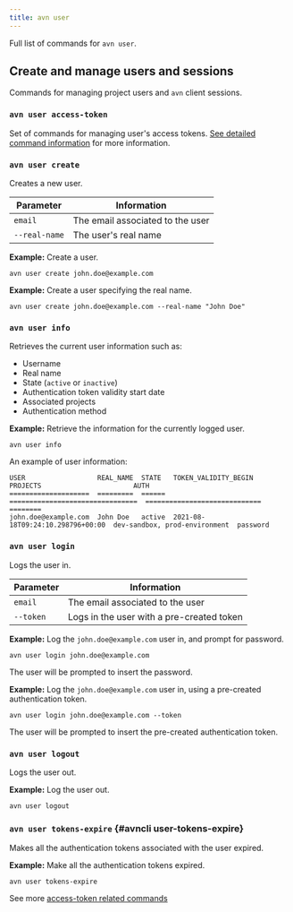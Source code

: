 ```yaml
---
title: avn user
---
```


Full list of commands for `avn user`.

## Create and manage users and sessions

Commands for managing project users and `avn` client sessions.

### `avn user access-token`

Set of commands for managing user's access tokens.
[See detailed command information](user/user-access-token) for more information.

### `avn user create`

Creates a new user.

| Parameter     | Information                      |
| ------------- | -------------------------------- |
| `email`       | The email associated to the user |
| `--real-name` | The user's real name             |

**Example:** Create a user.

```
avn user create john.doe@example.com
```

**Example:** Create a user specifying the real name.

```
avn user create john.doe@example.com --real-name "John Doe"
```

### `avn user info`

Retrieves the current user information such as:

-   Username
-   Real name
-   State (`active` or `inactive`)
-   Authentication token validity start date
-   Associated projects
-   Authentication method

**Example:** Retrieve the information for the currently logged user.

```
avn user info
```

An example of user information:

```text
USER                  REAL_NAME  STATE   TOKEN_VALIDITY_BEGIN              PROJECTS                       AUTH
====================  =========  ======  ================================  =============================  ========
john.doe@example.com  John Doe   active  2021-08-18T09:24:10.298796+00:00  dev-sandbox, prod-environment  password
```

### `avn user login`

Logs the user in.

| Parameter | Information                               |
| --------- | ----------------------------------------- |
| `email`   | The email associated to the user          |
| `--token` | Logs in the user with a pre-created token |

**Example:** Log the `john.doe@example.com` user in, and prompt for
password.

```
avn user login john.doe@example.com
```

The user will be prompted to insert the password.

**Example:** Log the `john.doe@example.com` user in, using a pre-created
authentication token.

```
avn user login john.doe@example.com --token
```

The user will be prompted to insert the pre-created authentication
token.

### `avn user logout`

Logs the user out.

**Example:** Log the user out.

```
avn user logout
```

### `avn user tokens-expire` {#avncli user-tokens-expire}

Makes all the authentication tokens associated with the user expired.

**Example:** Make all the authentication tokens expired.

```
avn user tokens-expire
```

See more [access-token related commands](user/user-access-token)

